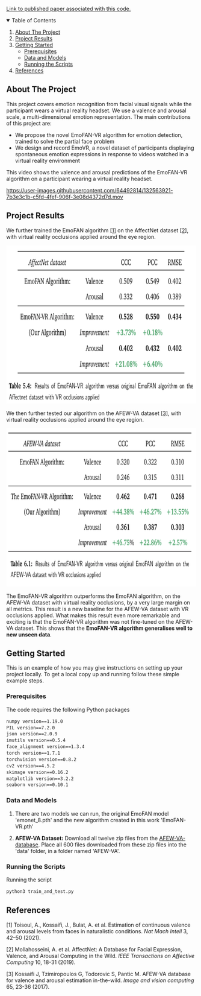 [Link to published paper associated with this code.](https://ieeexplore.ieee.org/document/9750297)

<!-- TABLE OF CONTENTS -->
<details open="open">
  <summary>Table of Contents</summary>
  <ol>
    <li>
      <a href="#about-the-project">About The Project</a>
    </li>
    <li>
      <a href="#project-results">Project Results</a>
    </li>
    <li>
      <a href="#getting-started">Getting Started</a>
      <ul>
        <li><a href="#prerequisites">Prerequisites</a></li>
        <li><a href="#Data-and-Models">Data and Models</a></li>
        <li><a href="#Running-the-Scripts">Running the Scripts</a></li>
      </ul>
    </li>
    <li><a href="#references">References</a></li>
  </ol>
</details>



<!-- ABOUT THE PROJECT -->
## About The Project

This project covers emotion recognition from facial visual signals while the participant wears a virtual reality headset. We use a valence and arousal scale, a multi-dimensional emotion representation. The main contributions of this project are:

* We propose the novel EmoFAN-VR algorithm for emotion detection, trained to solve the partial face problem 
* We design and record EmoVR, a novel dataset of participants displaying spontaneous emotion expressions in response to videos watched in a virtual reality environment


This video shows the valence and arousal predictions of the EmoFAN-VR algorithm on a participant wearing a virtual reality headset.







https://user-images.githubusercontent.com/64492814/132563921-7b3e3c1b-c5fd-4fef-906f-3e08d4372d7d.mov










<!-- PROJECT RESULTS -->
## Project Results

We further trained the EmoFAN algorithm [[1]](#1) on the AffectNet dataset [[2]](#2), with virtual reality occlusions applied around the eye region. 

<img src="images/EmoFAN-VR_AffectNet.png" width="800" height="420">

We then further tested our algorithm on the AFEW-VA dataset [[3]](#3), with virtual reality occlusions applied around the eye region.

<img src="images/EmoFAN-VR_AFEW-VA.png" width="800" height="420">

The EmoFAN-VR algorithm outperforms the EmoFAN algorithm, on the AFEW-VA dataset with virtual reality occlusions, by a very large margin on all metrics. This result is a new baseline for the AFEW-VA dataset with VR occlusions applied. What makes this result even more remarkable and exciting is that the EmoFAN-VR algorithm was not fine-tuned on the AFEW-VA dataset. This shows that the **EmoFAN-VR algorithm generalises well to new unseen data**.

<!-- GETTING STARTED -->
## Getting Started

This is an example of how you may give instructions on setting up your project locally.
To get a local copy up and running follow these simple example steps.

### Prerequisites

The code requires the following Python packages

```sh
numpy version==1.19.0
PIL version==7.2.0
json version==2.0.9
imutils version==0.5.4
face_alignment version==1.3.4
torch version==1.7.1
torchvision version==0.8.2
cv2 version==4.5.2
skimage version==0.16.2
matplotlib version==3.2.2
seaborn version==0.10.1
```


### Data and Models

1. There are two models we can run, the original EmoFAN model 'emonet_8.pth' and the new algorithm created in this work 'EmoFAN-VR.pth'

2. **AFEW-VA Dataset:**
      Download all twelve zip files from the [AFEW-VA-database](https://ibug.doc.ic.ac.uk/resources/afew-va-database/). Place all 600 files downloaded from these zip files into the 'data' folder, in a folder named 'AFEW-VA'.

<!--- 3. **AffectNet Dataset:** 
   To download the [AffectNet-database](http://mohammadmahoor.com/affectnet/), use this link and follow the instructions to access the data.  --->


 


<!---5. Clone the repo
   ```sh
   git clone https://github.com/your_username_/Project-Name.git
   ``` this is an example of what to do 

4. Enter your API in `config.js`
   ```JS
   const API_KEY = 'ENTER YOUR API';  
   ```                                  --->


### Running the Scripts

Running the script
   ```sh
   python3 train_and_test.py
   ```




<!-- REFERENCES -->
## References


<a id="1">[1]</a> 
Toisoul, A., Kossaifi, J., Bulat, A. et al. 
Estimation of continuous valence and arousal levels from faces in naturalistic conditions. 
*Nat Mach Intell* 3, 42–50 (2021).

<a id="2">[2]</a> 
Mollahosseini, A. et al. 
AffectNet: A Database for Facial Expression, Valence, and Arousal Computing in the Wild.
*IEEE Transactions on Affective Computing* 10, 18-31 (2019).

<a id="3">[3]</a> 
Kossaifi J, Tzimiropoulos G, Todorovic S, Pantic M. 
AFEW-VA database for valence and arousal estimation in-the-wild. 
*Image and vision computing* 65, 23-36 (2017). 





<!-- MARKDOWN LINKS & IMAGES -->
<!-- https://www.markdownguide.org/basic-syntax/#reference-style-links -->
[contributors-shield]: https://img.shields.io/github/contributors/othneildrew/Best-README-Template.svg?style=for-the-badge
[contributors-url]: https://github.com/othneildrew/Best-README-Template/graphs/contributors
[forks-shield]: https://img.shields.io/github/forks/othneildrew/Best-README-Template.svg?style=for-the-badge
[forks-url]: https://github.com/othneildrew/Best-README-Template/network/members
[stars-shield]: https://img.shields.io/github/stars/othneildrew/Best-README-Template.svg?style=for-the-badge
[stars-url]: https://github.com/othneildrew/Best-README-Template/stargazers
[issues-shield]: https://img.shields.io/github/issues/othneildrew/Best-README-Template.svg?style=for-the-badge
[issues-url]: https://github.com/othneildrew/Best-README-Template/issues
[license-shield]: https://img.shields.io/github/license/othneildrew/Best-README-Template.svg?style=for-the-badge
[license-url]: https://github.com/othneildrew/Best-README-Template/blob/master/LICENSE.txt
[linkedin-shield]: https://img.shields.io/badge/-LinkedIn-black.svg?style=for-the-badge&logo=linkedin&colorB=555
[linkedin-url]: https://linkedin.com/in/othneildrew
[product-screenshot]: images/Image_VR_project.png
[EmoFAN-VR-AffectNet]: images/EmoFAN-VR_AffectNet.png
[AFEW-VA-url]: https://ibug.doc.ic.ac.uk/resources/afew-va-database/
